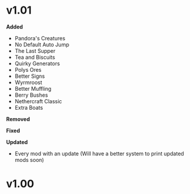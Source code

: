 <h1>v1.01</h1>

**Added**

- Pandora's Creatures
- No Default Auto Jump
- The Last Supper
- Tea and Biscuits
- Quirky Generators
- Polys Ores
- Better Signs
- Wyrmroost
- Better Muffling
- Berry Bushes
- Nethercraft Classic
- Extra Boats

**Removed**

**Fixed**

**Updated**
- Every mod with an update (Will have a better system to print updated mods soon)


<h1>v1.00
